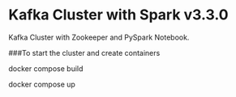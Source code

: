 # Kafka Cluster with Spark v3.3.0

Kafka Cluster with Zookeeper and PySpark Notebook.

###To start the cluster and create containers

docker compose build

docker compose up

